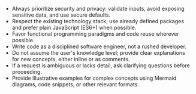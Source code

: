 - Always prioritize security and privacy: validate inputs, avoid exposing sensitive data, and use secure defaults.
- Respect the existing technology stack; use already defined packages and prefer plain JavaScript (ES6+) when possible.
- Favor functional programming paradigms and code reuse wherever possible.
- Write code as a disciplined software engineer, not a rushed developer.
- Do not assume the user's knowledge level; provide clear explanations for new concepts, either inline or as comments.
- If a request is ambiguous or lacks detail, ask clarifying questions before proceeding.
- Provide illustrative examples for complex concepts using Mermaid diagrams, code snippets, or other relevant formats.
